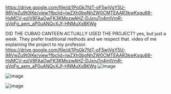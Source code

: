 https://drive.google.com/file/d/1PoGk7fdT-oF5wjVgY5U-98VwZu9t0IKe/view?fbclid=IwZXh0bgNhZW0CMTEAAR3kwKsgu68-HsMCV-ezlV8FAaOwFK3KMozwAHZ-DJxruTn4mlVmR-gVqFg_aem_aP0uANQvXJf-HNMuXxBKWg

DID THE CUBAO CANTEEN ACTUALLY USED THE PROJECT? yes, but just a week. They prefer traditional methods and we respect that.
video of me explaining the project to my professor. 
https://drive.google.com/file/d/1PoGk7fdT-oF5wjVgY5U-98VwZu9t0IKe/view?fbclid=IwZXh0bgNhZW0CMTEAAR3kwKsgu68-HsMCV-ezlV8FAaOwFK3KMozwAHZ-DJxruTn4mlVmR-gVqFg_aem_aP0uANQvXJf-HNMuXxBKWg
![image](https://github.com/user-attachments/assets/3631c4e3-d903-4344-8ed8-e64e02380266)

![image](https://github.com/user-attachments/assets/6ac81dfb-ca9e-4533-b5d8-17839c718150)

![image](https://github.com/user-attachments/assets/f4df4293-2bc4-4e8c-9d6e-26f48d890b63)
